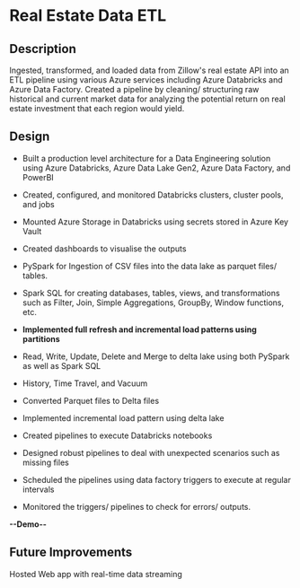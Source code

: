 # Real Estate Data ETL

## Description

Ingested, transformed, and loaded data from Zillow's real estate API into an ETL pipeline using various Azure services including Azure Databricks and Azure Data Factory.
Created a pipeline by cleaning/ structuring raw historical and current market data for analyzing the potential return on real estate investment that each region would yield.

## Design

- Built a production level architecture for a Data Engineering solution using Azure Databricks, Azure Data Lake Gen2, Azure Data Factory, and PowerBI

- Created, configured, and monitored Databricks clusters, cluster pools, and jobs

- Mounted Azure Storage in Databricks using secrets stored in Azure Key Vault

- Created dashboards to visualise the outputs

- PySpark for Ingestion of CSV files into the data lake as parquet files/ tables.

- Spark SQL for creating databases, tables, views, and transformations such as Filter, Join, Simple Aggregations, GroupBy, Window functions, etc.

- **Implemented full refresh and incremental load patterns using partitions**

- Read, Write, Update, Delete and Merge to delta lake using both PySpark as well as Spark SQL

- History, Time Travel, and Vacuum

- Converted Parquet files to Delta files

- Implemented incremental load pattern using delta lake

- Created pipelines to execute Databricks notebooks

- Designed robust pipelines to deal with unexpected scenarios such as missing files

- Scheduled the pipelines using data factory triggers to execute at regular intervals

- Monitored the triggers/ pipelines to check for errors/ outputs.

**--Demo--**

## Future Improvements

Hosted Web app with real-time data streaming
